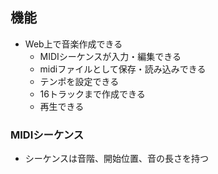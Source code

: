 ## 機能

- Web上で音楽作成できる
  - MIDIシーケンスが入力・編集できる
  - midiファイルとして保存・読み込みできる
  - テンポを設定できる
  - 16トラックまで作成できる
  - 再生できる

### MIDIシーケンス

- シーケンスは音階、開始位置、音の長さを持つ